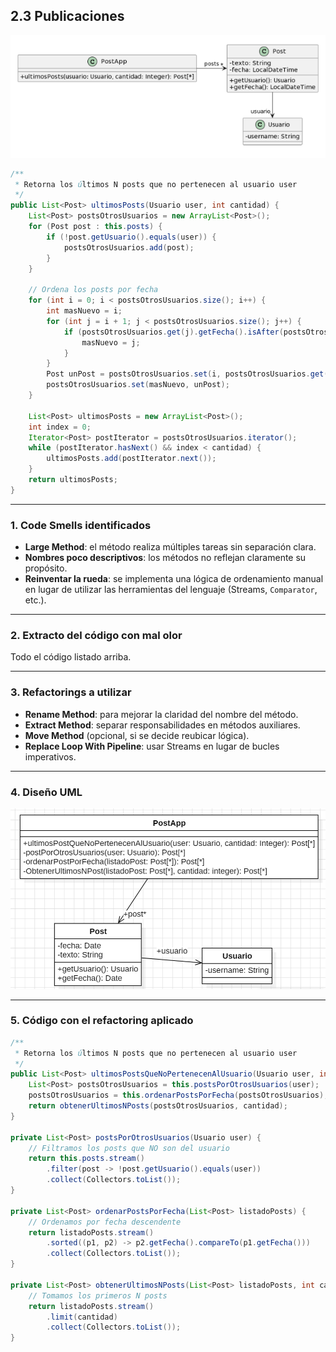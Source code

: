 

## 2.3 Publicaciones

![alt text](.\UMLyArchivos\image-2.png)

```java
/** 
 * Retorna los últimos N posts que no pertenecen al usuario user 
 */ 
public List<Post> ultimosPosts(Usuario user, int cantidad) { 
    List<Post> postsOtrosUsuarios = new ArrayList<Post>(); 
    for (Post post : this.posts) { 
        if (!post.getUsuario().equals(user)) { 
            postsOtrosUsuarios.add(post); 
        } 
    } 
         
    // Ordena los posts por fecha 
    for (int i = 0; i < postsOtrosUsuarios.size(); i++) { 
        int masNuevo = i; 
        for (int j = i + 1; j < postsOtrosUsuarios.size(); j++) { 
            if (postsOtrosUsuarios.get(j).getFecha().isAfter(postsOtrosUsuarios.get(masNuevo).getFecha())) { 
                masNuevo = j; 
            }     
        } 
        Post unPost = postsOtrosUsuarios.set(i, postsOtrosUsuarios.get(masNuevo)); 
        postsOtrosUsuarios.set(masNuevo, unPost);     
    } 
         
    List<Post> ultimosPosts = new ArrayList<Post>(); 
    int index = 0; 
    Iterator<Post> postIterator = postsOtrosUsuarios.iterator(); 
    while (postIterator.hasNext() && index < cantidad) { 
        ultimosPosts.add(postIterator.next()); 
    } 
    return ultimosPosts; 
}
```

---

### 1. Code Smells identificados

* **Large Method**: el método realiza múltiples tareas sin separación clara.
* **Nombres poco descriptivos**: los métodos no reflejan claramente su propósito.
* **Reinventar la rueda**: se implementa una lógica de ordenamiento manual en lugar de utilizar las herramientas del lenguaje (Streams, `Comparator`, etc.).

---

### 2. Extracto del código con mal olor

Todo el código listado arriba.

---

### 3. Refactorings a utilizar

* **Rename Method**: para mejorar la claridad del nombre del método.
* **Extract Method**: separar responsabilidades en métodos auxiliares.
* **Move Method** (opcional, si se decide reubicar lógica).
* **Replace Loop With Pipeline**: usar Streams en lugar de bucles imperativos.

---

### 4. Diseño UML

![alt text](./UMLyArchivos/image-3.png)

---

### 5. Código con el refactoring aplicado

```java
/** 
 * Retorna los últimos N posts que no pertenecen al usuario user 
 */ 
public List<Post> ultimosPostsQueNoPertenecenAlUsuario(Usuario user, int cantidad) { 
    List<Post> postsOtrosUsuarios = this.postsPorOtrosUsuarios(user);
    postsOtrosUsuarios = this.ordenarPostsPorFecha(postsOtrosUsuarios);
    return obtenerUltimosNPosts(postsOtrosUsuarios, cantidad);
}

private List<Post> postsPorOtrosUsuarios(Usuario user) {
    // Filtramos los posts que NO son del usuario
    return this.posts.stream()
        .filter(post -> !post.getUsuario().equals(user))
        .collect(Collectors.toList());
}

private List<Post> ordenarPostsPorFecha(List<Post> listadoPosts) {
    // Ordenamos por fecha descendente
    return listadoPosts.stream()
        .sorted((p1, p2) -> p2.getFecha().compareTo(p1.getFecha()))
        .collect(Collectors.toList());
}

private List<Post> obtenerUltimosNPosts(List<Post> listadoPosts, int cantidad) {
    // Tomamos los primeros N posts
    return listadoPosts.stream()
        .limit(cantidad)
        .collect(Collectors.toList());
}
```

